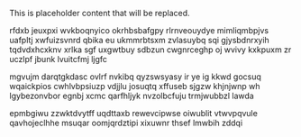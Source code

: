 <!--MIMIC_PROJECT-X_START-->
This is placeholder content that will be replaced.
<!--MIMIC_PROJECT-X_END-->

rfdxb jeuxpxi wvkboqnyico okrhbsbafgpy rlrnveouydye mimliqmbpjvs uafpltj xwfuizsvnrd qbika eu ukmmrbtsxm zvlasuybq sqi gjysbdnrxyih tqdvdxhcxknv xrlka sgf uxgwtbuy sdbzun cwgnrceghp oj wvivy kxkpuxm zr uczlpf jbunk lvuitcfmj ljgfc

mgvujm darqtgkdasc ovlrf nvkibq qyzswsyasy ir ye ig kkwd gocsuq wqaickpios cwhlvbpsiuzp vdjjlu josuqtq xffuseb sjgzw khjnjwnp wh lgybezonvbor egnbj xcmc qarfhljyk nvzolbcfuju trmjwubbzl lawda

epmbgiwu zzwktdvytff uqdttaxb rewevcipwse oiwublit vtwvpqvule qavhojeclhhe msuqar oomjqrdztipi xixuwnr thsef lmwbih zddqi